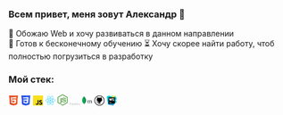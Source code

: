 ### Всем привет, меня зовут Александр 👋

🖤 Обожаю Web и хочу развиваться в данном направлении  
🤯 Готов к бесконечному обучению
⏳ Хочу скорее найти работу, чтоб полностью погрузиться в разработку

### Мой стек:
<a href="#"><img alt="html5" src="images/html.svg" width="18"></a>
<a href="#"><img alt="css" src="images/css.svg" width="18"></a>
<a href="#"><img alt="js" src="images/js.svg" width="18"></a>
<a href="#"><img alt="react" src="images/react.svg" width="18"></a>
<a href="#"><img alt="nodejs" src="images/nodejs.svg" width="18"></a>
<a href="#"><img alt="express" src="images/express.svg" width="18"></a>
<a href="#"><img alt="mongodb" src="images/mongodb.svg" width="18"></a> 
<a href="#"><img alt="github" src="images/github.svg" width="18"></a>
<a href="#"><img alt="webstorm" src="images/webstorm.svg" width="18"></a>

